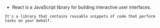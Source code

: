- React is a JavaScript library for building interactive user interfaces.

```ad-info
It's a library that contains reusable snippets of code that perform tasks on your behalf.
```